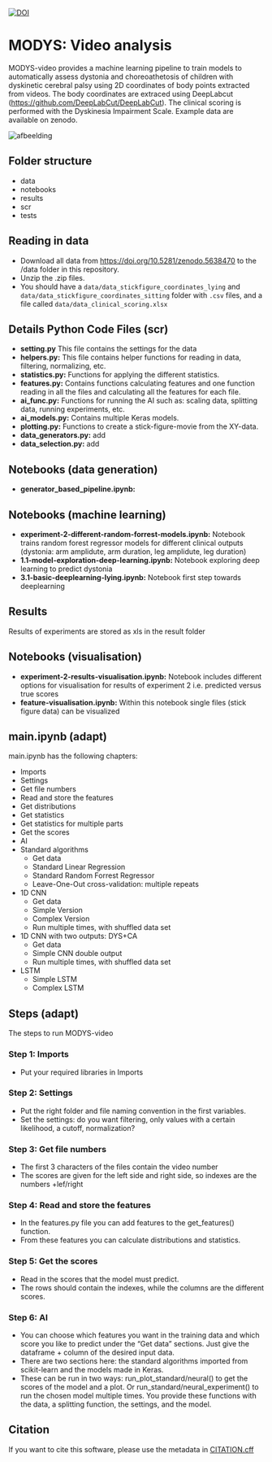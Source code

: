 [![DOI](https://zenodo.org/badge/406670176.svg)](https://zenodo.org/badge/latestdoi/406670176)

# MODYS: Video analysis

MODYS-video provides a machine learning pipeline to train models to automatically assess dystonia and choreoathetosis of children with dyskinetic cerebral palsy using 2D coordinates of body points extracted from videos. The body coordinates are extraced using DeepLabcut (https://github.com/DeepLabCut/DeepLabCut). The clinical scoring is performed with the Dyskinesia Impairment Scale. Example data are available on zenodo.

![afbeelding](https://user-images.githubusercontent.com/54277291/159797915-6d0b671d-3ae0-4571-9544-891fd0fb1579.png)

## Folder structure
* data
* notebooks
* results
* scr
* tests
 
## Reading in data
* Download all data from https://doi.org/10.5281/zenodo.5638470 to
the /data folder in this repository. 
* Unzip the .zip files.
* You should have a `data/data_stickfigure_coordinates_lying` and `data/data_stickfigure_coordinates_sitting` folder with `.csv` files, 
and a file called `data/data_clinical_scoring.xlsx`

## Details Python Code Files (scr)
*	**setting.py**
This file contains the settings for the data
*	**helpers.py:**
This file contains helper functions for reading in data, filtering, normalizing, etc. 
*	**statistics.py:**
Functions for applying the different statistics.
*	**features.py:**
Contains functions calculating features and one function reading in all the files and calculating all the features for each file.
*	**ai_func.py:**
Functions for running the AI such as: scaling data, splitting data, running experiments, etc.
*	**ai_models.py:**
Contains multiple Keras models.
*	**plotting.py:**
Functions to create a stick-figure-movie from the XY-data. 
*	**data_generators.py:**
add
*	**data_selection.py:**
add

## Notebooks (data generation)
* **generator_based_pipeline.ipynb:**

## Notebooks (machine learning)
 * **experiment-2-different-random-forrest-models.ipynb:**
 Notebook trains random forest regressor models for different clinical outputs (dystonia: arm amplidute, arm duration, leg amplidute, leg duration)
 * **1.1-model-exploration-deep-learning.ipynb:**
 Notebook exploring deep learning to predict dystonia
 * **3.1-basic-deeplearning-lying.ipynb:**
 Notebook first step towards deeplearning 
  
## Results
Results of experiments are stored as xls in the result folder

## Notebooks (visualisation)
* **experiment-2-results-visualisation.ipynb:**
 Notebook includes different options for visualisation for results of experiment 2 i.e. predicted versus true scores
* **feature-visualisation.ipynb:**
 Within this notebook single files (stick figure data) can be visualized 
   
## main.ipynb (adapt)
main.ipynb has the following chapters:
*	Imports
*	Settings
*	Get file numbers
*	Read and store the features
  *	Get distributions
  *	Get statistics
  *	Get statistics for multiple parts
*	Get the scores
*	AI
  *	Standard algorithms
    *	Get data 
    *	Standard Linear Regression
    *	Standard Random Forrest Regressor
    *	Leave-One-Out cross-validation: multiple repeats
  *	1D CNN
    *	Get data 
    *	Simple Version
    *	Complex Version
    *	Run multiple times, with shuffled data set
  *	1D CNN with two outputs: DYS+CA
    *	Get data
    *	Simple CNN double output
    *	Run multiple times, with shuffled data set
  *	LSTM
    *	Simple LSTM
    *	Complex LSTM

## Steps (adapt)
The steps to run MODYS-video
### Step 1: Imports
*	Put your required libraries in Imports
### Step 2: Settings
*	Put the right folder and file naming convention in the first variables.
*	Set the settings: do you want filtering, only values with a certain likelihood, a cutoff, normalization?
### Step 3: Get file numbers
*	The first 3 characters of the files contain the video number
*	The scores are given for the left side and right side, so indexes are the numbers +lef/right
### Step 4: Read and store the features
*	In the features.py file you can add features to the get_features() function.
*	From these features you can calculate distributions and statistics.
### Step 5: Get the scores
*	Read in the scores that the model must predict. 
*	The rows should contain the indexes, while the columns are the different scores.
### Step 6: AI
*	You can choose which features you want in the training data and which score you like to predict under the “Get data” sections. Just give the dataframe + column of the desired input data.
*	There are two sections here: the standard algorithms imported from scikit-learn and the models made in Keras. 
*	These can be run in two ways: run_plot_standard/neural() to get the scores of the model and a plot. Or run_standard/neural_experiment() to run the chosen model multiple times. You provide these functions with the data, a splitting function, the settings, and the model.

## Citation
If you want to cite this software, please use the metadata in [CITATION.cff](CITATION.cff)
